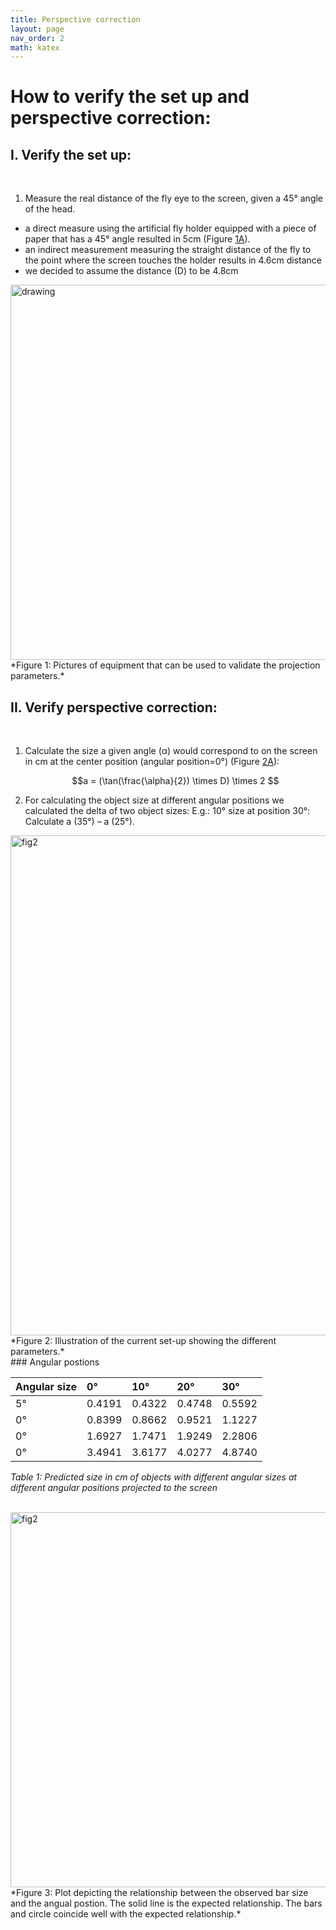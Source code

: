 ```yaml
---
title: Perspective correction
layout: page
nav_order: 2
math: katex
---
```


# How to verify the set up and perspective correction: 

## I. Verify the set up:  
<br>

1. Measure the real distance of the fly eye to the screen, given a 45° angle of the head. 
- a direct measure using the artificial fly holder equipped with a piece of paper that has a 45° angle resulted in 5cm (Figure [1A](#L17)).
- an indirect measurement measuring the straight distance of the fly to the point where the screen touches the holder results in 4.6cm distance
- we decided to assume the distance (D) to be 4.8cm

<!--![Figure 1: Pictures of equipment that can be used to validate the projection parameters.](/assets/fig1.png)-->
<img src="\assets\fig1.png" alt="drawing" width="600"/> 
<br>
*Figure 1: Pictures of equipment that can be used to validate the projection parameters.*

## II.	Verify perspective correction:
<br>

1. Calculate the size a given angle (α) would correspond to on the screen in cm at the center position (angular position=0°) (Figure [2A](#L34)): 

   $$a = (\tan(\frac{\alpha}{2}) \times D) \times 2 $$
   
2. For calculating the object size at different angular positions we calculated the delta of two object sizes:  E.g.: 10° size at position 30°: Calculate a (35°) – a (25°).
 
<img src="\assets\fig2.png" alt="fig2" width="800"/> 

<br>
*Figure 2: Illustration of the current set-up showing the different parameters.*
<br>
### Angular postions

| Angular size | 0°     |10°    |20°    |30°   |
|:------------ |:-------|:------|:------|:-----|
| 5°           | 0.4191 |0.4322 | 0.4748|0.5592|
| 0°           | 0.8399 |0.8662 | 0.9521|1.1227|
| 0°           | 1.6927 |1.7471 | 1.9249|2.2806|
| 0°           | 3.4941 |3.6177 | 4.0277|4.8740|

  *Table 1: Predicted size in cm of objects with different angular sizes at different angular positions projected to the screen*

<br>


<img src="/assets/fig3.png" alt="fig2" width="600"/> 
<br>
*Figure 3: Plot depicting the relationship between the observed bar size and the angual postion. The solid line is the expected relationship. The bars and circle coincide well with the expected relationship.*


